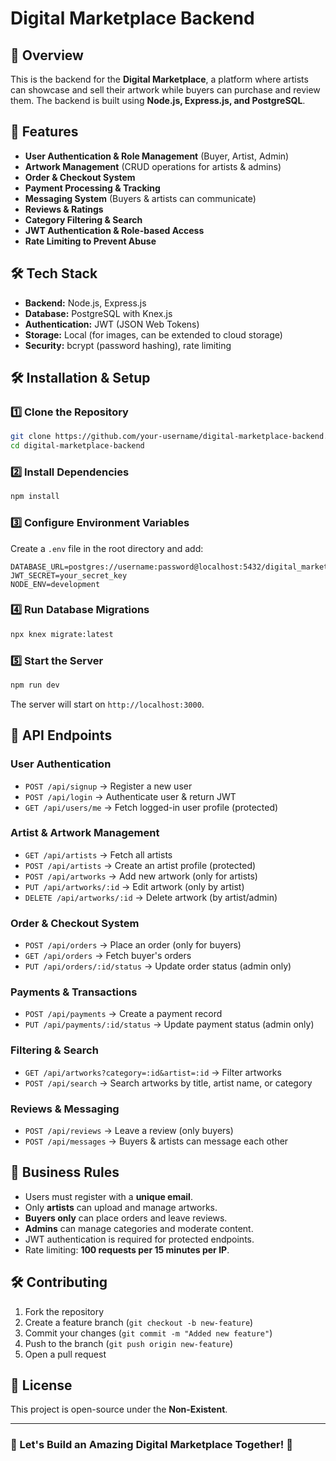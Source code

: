 # **Digital Marketplace Backend**

## **📌 Overview**
This is the backend for the **Digital Marketplace**, a platform where artists can showcase and sell their artwork while buyers can purchase and review them. The backend is built using **Node.js, Express.js, and PostgreSQL**.

## **🚀 Features**
- **User Authentication & Role Management** (Buyer, Artist, Admin)
- **Artwork Management** (CRUD operations for artists & admins)
- **Order & Checkout System**
- **Payment Processing & Tracking**
- **Messaging System** (Buyers & artists can communicate)
- **Reviews & Ratings**
- **Category Filtering & Search**
- **JWT Authentication & Role-based Access**
- **Rate Limiting to Prevent Abuse**

## **🛠 Tech Stack**
- **Backend:** Node.js, Express.js
- **Database:** PostgreSQL with Knex.js
- **Authentication:** JWT (JSON Web Tokens)
- **Storage:** Local (for images, can be extended to cloud storage)
- **Security:** bcrypt (password hashing), rate limiting

## **🛠 Installation & Setup**
### **1️⃣ Clone the Repository**
```bash
git clone https://github.com/your-username/digital-marketplace-backend.git
cd digital-marketplace-backend
```

### **2️⃣ Install Dependencies**
```bash
npm install
```

### **3️⃣ Configure Environment Variables**
Create a `.env` file in the root directory and add:
```env
DATABASE_URL=postgres://username:password@localhost:5432/digital_marketplace
JWT_SECRET=your_secret_key
NODE_ENV=development
```

### **4️⃣ Run Database Migrations**
```bash
npx knex migrate:latest
```

### **5️⃣ Start the Server**
```bash
npm run dev
```

The server will start on `http://localhost:3000`.

## **📌 API Endpoints**
### **User Authentication**
- `POST /api/signup` → Register a new user
- `POST /api/login` → Authenticate user & return JWT
- `GET /api/users/me` → Fetch logged-in user profile (protected)

### **Artist & Artwork Management**
- `GET /api/artists` → Fetch all artists
- `POST /api/artists` → Create an artist profile (protected)
- `POST /api/artworks` → Add new artwork (only for artists)
- `PUT /api/artworks/:id` → Edit artwork (only by artist)
- `DELETE /api/artworks/:id` → Delete artwork (by artist/admin)

### **Order & Checkout System**
- `POST /api/orders` → Place an order (only for buyers)
- `GET /api/orders` → Fetch buyer's orders
- `PUT /api/orders/:id/status` → Update order status (admin only)

### **Payments & Transactions**
- `POST /api/payments` → Create a payment record
- `PUT /api/payments/:id/status` → Update payment status (admin only)

### **Filtering & Search**
- `GET /api/artworks?category=:id&artist=:id` → Filter artworks
- `POST /api/search` → Search artworks by title, artist name, or category

### **Reviews & Messaging**
- `POST /api/reviews` → Leave a review (only buyers)
- `POST /api/messages` → Buyers & artists can message each other

## **📌 Business Rules**
- Users must register with a **unique email**.
- Only **artists** can upload and manage artworks.
- **Buyers only** can place orders and leave reviews.
- **Admins** can manage categories and moderate content.
- JWT authentication is required for protected endpoints.
- Rate limiting: **100 requests per 15 minutes per IP**.

## **🛠 Contributing**
1. Fork the repository
2. Create a feature branch (`git checkout -b new-feature`)
3. Commit your changes (`git commit -m "Added new feature"`)
4. Push to the branch (`git push origin new-feature`)
5. Open a pull request

## **📜 License**
This project is open-source under the **Non-Existent**.

---
### **📌 Let's Build an Amazing Digital Marketplace Together! 🚀**

